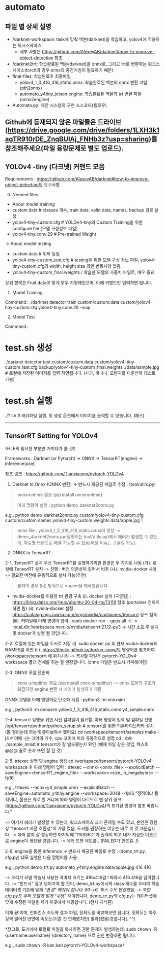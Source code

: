 # automato

## 파일 별 상세 설명

- /darknet-workspace: task에 맞춰 백본(darknet)을 학습하고, yolov4에 적용하는 워크스페이스
  - 세부 사항은 https://github.com/AlexeyAB/darknet#how-to-improve-object-detection 참조
- /darknet2trt: 학습완료된 백본(darknet)을 onnx로, 그리고 trt로 변환하는 워크스페이스(torch의 경우 onnx의 중간거침이 필요하기 때문)
- final-files: 학습완료후 최종파일
  - yolov4_1_3_416_416_static.onnx: 학습완료된 백본의 onnx 변환 파일(pth2onnx)
  - automato_y4tiny_jetson.engine: 학습완료된 백본의 trt 변환 파일(onnx2engine)
- Automato.py: 제안 시스템의 구현 소스코드(플로우)

**Github에 등재되지 않은 파일들은 드라이브(https://drive.google.com/drive/folders/1LXH3k1agTR910rDE_ZnqBUIAj_FNHb3z?usp=sharing)를 참조해주세요(파일 용량문제로 별도 업로드).**
---

## YOLOv4 -tiny (다크넷) 커맨드 모음

Requirements :
https://github.com/AlexeyAB/darknet#how-to-improve-object-detection의 요구사항

0. Needed files

- About model training
- custom.data # classes 개수, train data, valid data, names, backup 경로 설정
- yolov4-tiny-custom.cfg # YOLOv4-tiny의 Custom Training을 위한 configure file (모델 구성정보 파일)
- yolov4-tiny.conv.29 # Pre-trained Weight


-> About model testing

- custom.data # 위와 동일
- yolov4-tiny-custom_test.cfg # testing을 위한 모델 구성 정보 파일, yolov4-tiny-custom.cfg와 width, height size 외엔 변동사항 없음.
- yolov4-tiny-custom_final.weights / 학습한 모델의 가중치 파일로, 매우 중요.


상위 항목은 Fruit data에 맞게 모두 지정돼있으며, 아래 커맨드만 입력하면 됩니다.

1. Model Training

Command :
./darknet detector train custom/custom.data custom/yolov4-tiny-custom.cfg yolov4-tiny.conv.29 -map

2. Model Test

Command :

# test.sh 생성

./darknet detector test custom/custom.data custom/yolov4-tiny-custom_test.cfg backup/yolov4-tiny-custom_final.weights
./data/sample.jpg # 로컬에 저장된 이미지를 입력 하면됩니다. (사과, 바나나, 오렌지를 다운받아 테스트 가능)

# test.sh 실행

./?.sh # 배쉬파일 실행, 위 생성 옵션에서 이미지를 출력할 수 있습니다. (패스)

---

## TensorRT Setting for YOLOv4

(FILE의 필요한 부분만 가져다가 쓸 것!)

Frameworks :
Darknet (or Pytorch) -> ONNX -> TensorRT(engine) -> inference(use)

참조 링크 : https://github.com/Tianxiaomo/pytorch-YOLOv4

1. Darknet to Onnx (ONNX 변환)
   -> 반드시 제공된 파일로 수정 : (tool/utils.py)

> onnxruntime 필요 (pip install onnxruntime)

> 아래 명령어 실행 :
> python demo_darknet2onnx.py <cfgFile> <namesFile> <weightFile> <imageFile> <batchSize>

e.g., python demo_darknet2onnx.py custom/yolov4-tiny-custom.cfg custom/custom.names yolov4-tiny-custom.weights data/apple.jpg 1

> onnx file : yolov4_1_3_416_416_static.onnx이 생성
> -> demo_darknet2onnx.py(정확히는 tool/utils.py)에서 에러가 발생할 수 있는데, 자료형 변환으로 해결 가능할 수 있음(해당 이슈는 구글링 가능).


2. ONNX to TensorRT

2-1. TensorRT 설치
우선 TensorRT를 실행하기위한 환경은 두 가지로 나뉨
(가). 로컬에 TensorRT 설치 -> 진행 : 버전 의존성이 짙어서 비추
(나). nvidia-docker 사용 -> 필요한 버전에 유동적으로 설치 가능(추천)

> 필자의 경우 (나) 방식으로 engine을 제작했습니다.

- nvidia-docker를 이용한 trt 환경 구축
  (i). docker 설치 (구글링) : https://blog.dalso.org/linux/ubuntu-20-04-lts/13118 참조 (portainer 전까지 하면 됨)
  (ii). nvidia-docker 설정 :
  https://catalog.ngc.nvidia.com/orgs/nvidia/containers/tensorrt 링크 접속
  (iii). 터미널에 아래 명령어 입력 :
  sudo docker run --gpus all -it -v local_dir:/workspace nvcr.io/nvidia/tensorrt:21.12-py3
  -> 시간 소요 후 설치 및 docker가 실행 될 것입니다.

2-2. 로컬에 있는 파일을 도커로 저장
(i). sudo docker ps 후 현재 nvidia-docker의 NAMES를 확인
(ii). https://itholic.github.io/docker-copy/의 명령어를 참조하여 /workspace/tensorrt 에 위치시킴
-> 복사할 파일은 pytorch-YOLOv4-workspace 폴더 전체를 하는 걸 권장합니다. (onnx 파일은 반드시 카피해야함)

2-3. ONNX 모델 단순화

> onnx-simplifier 필요 (pip install onnx-simplifier)
> -> onnx 모델의 구조가 복잡하면 engine 변환 시 에러가 발생하기 때문

ONNX 모델을 아래 명령어로 단순화 시킴 :
python3 -m onnxsim <original onnx file> <output onnx file>

e.g., python3 -m onnxsim yolov4_1_3_416_416_static.onnx y4_simple.onnx

2-4. tensorrt 실행을 위한 사전 컴파일이 필요함. 
아래 명령어 입력 및 컴파일 진행
/opt/tensorrt/python/python_setup.sh # tensorrt를 위한 의존라이브러리 설치 (쫌 걸리는데 하는게 좋아보여서 했어요)
cd /workspace/tensorrt/samples
make -j4 # 이때 -j는 코어의 개수, cpu 코어에 따라 유동적으로 설정
cd ../bin
./sample_mnist # tensorrt가 잘 빌드됐는지 확인 (예제 파일 같은 것임, 텍스트 @@@ 꼴로 숫자 뜨면 잘 된 것)

2-5. trtexec 실행 및 engine 생성 
cd /workspace/tensorrt/pytorch-YOLOv4-workspace 후 아래 명령어 입력 :
trtexec --onnx=<onnx_file> --explicitBatch --saveEngine=<tensorRT_engine_file> --workspace=<size_in_megabytes> --fp16

e.g., trtexec --onnx=y4_simple.onnx --explicitBatch --saveEngine=automato_y4tiny.engine --workspace=2048 --fp16
"정적이냐 동적이냐, 옵션은 뭐로 할 거냐에 따라 명령어 다르므로 맨 상위 링크 (https://github.com/Tianxiaomo/pytorch-YOLOv4)의 표기된 명령어 참조 바랍니다."

-> 여기서 에러가 발생할 수 있는데, 워크스페이스 크기 문제일 수도 있고, 본인은 경험상 "tensorrt 버전 호환성"이 가장 컸음. 도커를 권장하는 이유는 바로 이 것 때문입니다.
-> 에러 없이 잘 성공하면 마지막에 "PASSED"가 출력이 되고 내가 지정한 이름으로 engine이 생성될 것입니다.
-> 에러 뜨면 애도를.. (FAILED가 안뜨길..!)

2-6. engine을 통한 inference
-> 반드시 제공된 파일로 수정 : (demo_trt.py, cfg.py)
데모 실행은 다음 명령어를 사용 :

e.g., python demo_trt.py automato_y4tiny.engine data/apple.jpg 416 416

-> 우리가 모델 학습시 사용한 이미지 크기는 416x416임 ! 따라서 416 416을 입력합니다.
-> "반드시" 짚고 넘어가야 할 것이, demo_trt.py에서의 class 개수를 우리의 학습 데이터셋 기준에 맞게 "변*경" 해줘야 합니다. 80->6, 박스 수도 변경했음.
-> 또한 cfg.py도 우리 모델에 맞게 "수*정" 해야합니다. demo_trt.py와 cfg.py는 데이터셋에 맞게 수정된 파일을 제가 이곳에서 제공합니다. (천사 지석훈)

이제 끝!이며, 인퍼런스 속도와 결과 파일, 정확도를 비교해보면 됩니다.
정확도는 아주 살짝 떨어진 반면에 속도는(기존 건 안재봤지만) 빨라(졌을)것입니다(..^^)

*참고로, 도커에서 로컬로 파일을 복사하면 권한 문제가 발생하는데,
sudo chown -R {username:username} {directory_name} 으로 권한 변경하면 됩니다.

e.g., sudo chown -R kan:kan pytorch-YOLOv4-workspace/

